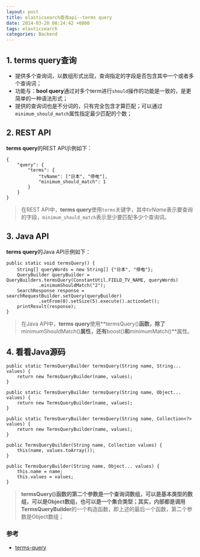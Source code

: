 ```yaml
---
layout: post
title: elasticsearch查询api--terms query
date: 2014-03-20 08:24:42 +0800
tags: elasticsearch
categories: Backend
---
```


## 1. terms query查询

+ 提供多个查询词，以数组形式出现，查询指定的字段是否包含其中一个或者多个查询词；
+ 功能与：**bool query**通过对多个term进行`should`操作的功能是一致的，是更简单的一种语法形式；
+ 提供的查询词也是不分词的，只有完全包含才算匹配；可以通过`minimum_should_match`属性指定最少匹配的个数；

<!-- more -->

## 2. REST API

**terms query**的REST API示例如下：

	{
		"query": {
			"terms": {
				"tvName": ["日本", "停电"],
				"minimum_should_match": 1
			}
		}
	}

> 在REST API中，**terms query**使用`terms`关键字，其中*tvName*表示要查询的字段，`minimum_should_match`表示至少要匹配多少个查询词。

## 3. Java API

**terms query**的Java API示例如下：

	public static void termsQuery() {
		String[] queryWords = new String[] {"日本", "停电"};
		QueryBuilder queryBuilder = QueryBuilders.termsQuery(ConstantUtil.FIELD_TV_NAME, queryWords)
				.minimumShouldMatch("2");
		SearchResponse response = searchRequestBuilder.setQuery(queryBuilder)
				.setFrom(0).setSize(5).execute().actionGet();
		printResult(response);
	}

> 在Java API中，**terms query**使用**termsQuery()**函数，除了**minimumShouldMatch()**属性，还有**boost()**和**minimumMatch()**属性。

## 4. 看看Java源码

    public static TermsQueryBuilder termsQuery(String name, String... values) {
        return new TermsQueryBuilder(name, values);
    }

    public static TermsQueryBuilder termsQuery(String name, Object... values) {
        return new TermsQueryBuilder(name, values);
    }

    public static TermsQueryBuilder termsQuery(String name, Collection<?> values) {
        return new TermsQueryBuilder(name, values);
    }

    public TermsQueryBuilder(String name, Collection values) {
        this(name, values.toArray());
    }

    public TermsQueryBuilder(String name, Object... values) {
        this.name = name;
        this.values = values;
    }

> **termsQuery()**函数的第二个参数是一个查询词数组，可以是基本类型的数组，可以是Object数组，也可以是一个集合类型；其实，内部都是调用**TermsQueryBuilder**的一个构造函数，即上述的最后一个函数，第二个参数是Object数组；

### 参考

+ [terms-query](http://www.elasticsearch.org/guide/en/elasticsearch/reference/current/query-dsl-terms-query.html)
